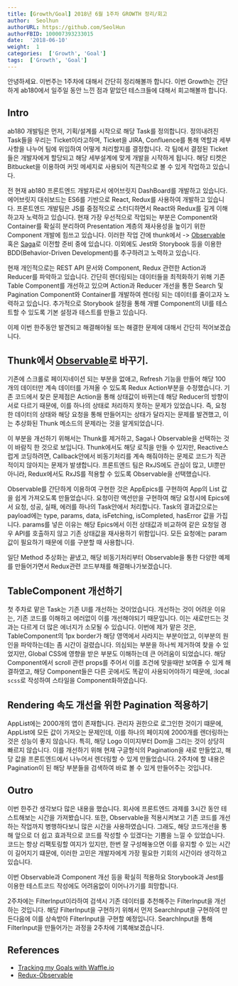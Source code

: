 ```yaml
---
title: [Growth/Goal] 2018년 6월 1주차 GROWTH 정리/회고
author:  Seolhun
authorURL: https://github.com/SeolHun
authorFBID: 100007393233015
date:  '2018-06-10'
weight:  1
categories:  ['Growth', 'Goal']
tags:  ['Growth', 'Goal']
---
```

안녕하세요. 이번주는 1주차에 대해서 간단히 정리해볼까 합니다. 이번 Growth는 간단하게 ab180에서 일주일 동안 느낀 점과 맡았던 테스크들에 대해서 회고해볼까 합니다.


## Intro

ab180 개발팀은 먼저, 기획/설계를 시작으로 해당 Task를 정의합니다. 정의내려진 Task들을 우리는 Ticket이라고하며, Ticket을 JIRA, Confluence를 통해 역할과 세부사항을 나누어 팀에 위임하여 어떻게 처리할지를 결정합니다. 각 팀에서 결정된 Ticket들은 개발자에게 할당되고 해당 세부설계에 맞게 개발을 시작하게 됩니다. 해당 티켓은 Bitbucket을 이용하여 커밋 메세지로 사용되어 직관적으로 볼 수 있게 작업하고 있습니다.

전 현재 ab180 프론트엔드 개발자로서 에어브릿지 DashBoard를 개발하고 있습니다. 에어브릿지 대쉬보드는 ES6를 기반으로 React, Redux를 사용하여 개발하고 있습니다. 프론트엔드 개발팀은 JS를 중점적으로 스터디하면서 React와 Redux를 깊게 이해하고자 노력하고 있습니다. 현재 가장 우선적으로 작업되는 부분은 Component와 Container를 확실히 분리하여 Presentation 계층의 재사용성을 높이기 위한 Component 개발에 힘쓰고 있습니다. 이러한 작업 간에 thunk에서 -> [Observable](https://github.com/redux-observable/redux-observable) 혹은 [Saga](https://github.com/redux-saga/redux-saga)로 이전할 준비 중에 있습니다. 이외에도 Jest와 Storybook 등을 이용한 BDD(Behavior-Driven Development)를 추구하려고 노력하고 있습니다.

현재 개인적으로는 REST API 문서와 Component, Redux 관련한 Action과 Reducer를 파악하고 있습니다. 간단히 렌더링되는 데이터들을 최적화하기 위해 기존 Table Component를 개선하고 있으며 Action과 Reducer 개선을 통한 Search 및 Pagination Component와 Container를 개발하여 렌더링 되는 데이터를 줄이고자 노력하고 있습니다. 추가적으로 Storybook 설정을 통해 개별 Component의 UI를 테스트할 수 있도록 기본 설정과 테스트를 만들고 있습니다.

이제 이번 한주동안 발견되고 해결해야될 또는 해결한 문제에 대해서 간단히 적어보겠습니다.

## Thunk에서 [Observable](https://github.com/redux-observable/redux-observable)로 바꾸기.
기존에 스크롤로 페이지네이션 되는 부분을 없애고, Refresh 기능을 만들어 해당 100개의 데이터만 계속 데이터를 가져올 수 있도록 Redux Action부분을 수정했습니다. 기존 코드에서 찾은 문제점은 Action을 통해 상태값이 바뀌는데 해당 Reducer의 방향이 서로 다르기 때문에, 이를 하나의 상태로 처리하지 못하는 문제가 있었습니다. 즉, 요청한 데이터의 상태와 해당 요청을 통해 만들어지는 상태가 달라지는 문제를 발견했고, 이는 추상화된 Thunk 메소드의 문제라는 것을 알게되었습니다.

이 부분을 개선하기 위해서는 Thunk를 제거하고, Saga나 Observable을 선택하는 것이 바람직 한 것으로 보입니다. Thunk에서도 해당 로직을 만들 수 있지만, Reactive스럽게 코딩하려면, Callback안에서 비동기처리를 계속 해줘야하는 문제로 코드가 직관적이지 않아지는 문제가 발생합니다. 프론트엔드 팀은 RxJS에도 관심이 많고, UI뿐만 아니라, Redux에서도 RxJS를 적용할 수 있도록 Observable을 선택했습니다.

Observable를 간단하게 이용하여 구현한 것은 AppEpics를 구현하여 App의 List 값을 쉽게 가져오도록 만들었습니다. 요청이란 액션만을 구현하여 해당 요청시에 Epics에서 요청, 성공, 실패, 에러를 하나의 Task안에서 처리합니다. Task의 결과값으로는 payload에는 type, params, data, isFetching, isCompleted, hasError 값을 가집니다. params를 넣은 이유는 해당 Epics에서 이전 상태값과 비교하여 같은 요청일 경우 API를 호출하지 않고 기존 상태값을 재사용하기 위함입니다. 모든 요청에는 param값이 필요하기 때문에 이를 구분할 때 사용합니다.

일단 Method 추상화는 끝냈고, 해당 비동기처리부터 Observable을 통한 다양한 예제를 만들어가면서 Redux관련 코드부채를 해결해나가보겠습니다.

## TableComponent 개선하기
첫 주차로 맡은 Task는 기존 UI를 개선하는 것이었습니다. 개선하는 것이 어려운 이유는, 기존 코드를 이해하고 에러없이 이를 개선해야되기 때문입니다. 이는 새로만드는 것과는 다르게 더 많은 에너지가 소모될 수 있습니다. 이번에 제가 맡은 것은, TableComponent의 1px border가 해당 영역에서 사라지는 부분이었고, 이부분의 원인을 파악하는데는 좀 시간이 걸렸습니다. 의심되는 부분을 하나씩 제거하여 찾을 수 있었지만, Global CSS에 영향을 받은 부분도 이해하는데 큰 어려움이 되었습니다. 해당 Component에서 scroll 관련 props를 주어서 이를 조건에 맞을때만 보여줄 수 있게 해결하였고, 해당 Component들은 다른 곳에서도 똑같이 사용되어야하기 때문에, :local `scss`로 작성하여 스타일을 Component화하였습니다.

## Rendering 속도 개선을 위한 Pagination 적용하기
AppList에는 2000개의 앱이 존재합니다. 관리자 권한으로 로그인한 것이기 떄문에, AppList에 모든 값이 가져오는 문제인데, 이를 하나의 페이지에 2000개를 렌더링하는 것은 성능이 좋지 않습니다. 특히, 해당 Logo 이미지부터 Dom을 그리는 것이 상당히 빠르지 않습니다. 이를 개선하기 위해 현재 구글형식의 Pagination을 새로 만들었고, 해당 값을 프론트엔드에서 나누어서 렌더링할 수 있게 만들었습니다. 2주차에 할 내용은 Pagination이 된 해당 부분들을 검색하여 바로 볼 수 있게 만들어주는 것입니다.

## Outro
이번 한주간 생각보다 많은 내용을 했습니다. 회사에 프론트엔드 과제를 3시간 동안 테스트해보는 시간을 가져봤습니다. 또한, Observable을 적용시켜보고 기존 코드를 개선하는 작업까지 병행하다보니 많은 시간을 사용하였습니다. 그래도, 해당 코드개선을 통해 앞으로 더 쉽고 효과적으로 코드를 작성할 수 있겠다는 기쁨을 느낄 수 있었습니다. 코드는 항상 리팩토링할 여지가 있지만, 한번 잘 구성해놓으면 이를 유지할 수 있는 시간이 길어지기 떄문에, 이러한 고민은 개발자에게 가장 필요한 기회의 시간이라 생각하고 있습니다.

이번 Observable과 Component 개선 등을 확실히 적용하요 Storybook과 Jest를 이용한 테스트코드 작성에도 어려움없이 이어나가기를 희망합니다.

2주차에는 FilterInput이라하여 검색시 기존 데이터를 추천해주는 FilterInput을 개선하는 것입니다. 해당 FilterInput을 구현하기 위해서 먼저 SearchInput을 구현하여 만든다음에 이를 상속받아 FilterInput을 구현할 예정입니다. SearchInput을 통해 FilterInput을 만들어가는 과정을 2주차에 기록해보겠습니다.

## References
- [Tracking my Goals with Waffle.io](https://github.com/Seolhun/retrospective-diary/issues)
- [Redux-Observable](https://github.com/redux-observable/redux-observable)
